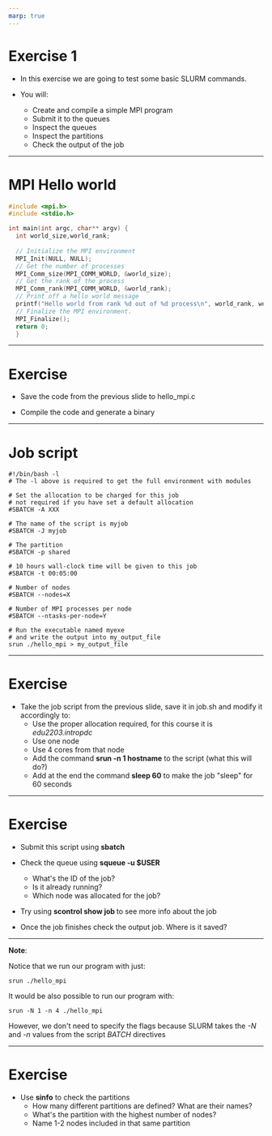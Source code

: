 ```yaml
---
marp: true
---
```


# Exercise 1

* In this exercise we are going to test some basic SLURM commands. 

* You will:
   - Create and compile a simple MPI program
   - Submit it to the queues
   - Inspect the queues
   - Inspect the partitions
   - Check the output of the job


---
# MPI Hello world

```c
#include <mpi.h>
#include <stdio.h>

int main(int argc, char** argv) {
  int world_size,world_rank;
      
  // Initialize the MPI environment
  MPI_Init(NULL, NULL);
  // Get the number of processes
  MPI_Comm_size(MPI_COMM_WORLD, &world_size);
  // Get the rank of the process
  MPI_Comm_rank(MPI_COMM_WORLD, &world_rank);
  // Print off a hello world message
  printf("Hello world from rank %d out of %d process\n", world_rank, world_size);
  // Finalize the MPI environment.
  MPI_Finalize();
  return 0;
  }
```


<style scoped>a { color: #eee; }</style>

<!-- This is presenter note. You can write down notes through HTML comment. -->

---

# Exercise

* Save the code from the previous slide to hello_mpi.c

* Compile the code and generate a binary

---

# Job script

```
#!/bin/bash -l
# The -l above is required to get the full environment with modules

# Set the allocation to be charged for this job
# not required if you have set a default allocation
#SBATCH -A XXX

# The name of the script is myjob
#SBATCH -J myjob

# The partition
#SBATCH -p shared

# 10 hours wall-clock time will be given to this job
#SBATCH -t 00:05:00

# Number of nodes
#SBATCH --nodes=X

# Number of MPI processes per node
#SBATCH --ntasks-per-node=Y

# Run the executable named myexe
# and write the output into my_output_file
srun ./hello_mpi > my_output_file
```
---

# Exercise

* Take the job script from the previous slide, save it in job.sh and modify it accordingly to:
   - Use the proper allocation required, for this course it is *edu2203.intropdc* 
   - Use one node
   - Use 4 cores from that node
   - Add the command **srun -n 1 hostname** to the script (what this will do?)
   - Add at the end the command **sleep 60** to make the job "sleep" for 60 seconds


---

# Exercise

* Submit this script using **sbatch**

* Check the queue using **squeue -u $USER**
   - What's the ID of the job?
   - Is it already running? 
   - Which node was allocated for the job?

* Try using **scontrol show job <job-id>** to see more info about the job

* Once the job finishes check the output job. Where is it saved?

---

**Note**: 

Notice that we run our program with just:

```
srun ./hello_mpi
````

It would be also possible to run our program with:
```
srun -N 1 -n 4 ./hello_mpi
```

However, we don't need to specify the flags because SLURM takes the *-N* and *-n* values from the script *BATCH* directives 

---

# Exercise

* Use **sinfo** to check the partitions
  - How many different partitions are defined? What are their names?
  - What's the partition with the highest number of nodes?
  - Name 1-2 nodes included in that same partition
